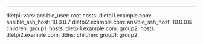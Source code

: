---
dietpi:
  vars:
    ansible_user: root
  hosts:
    dietpi1.example.com:
      ansible_ssh_host: 10.0.0.7
    dietpi2.example.com:
      ansible_ssh_host: 10.0.0.6
  children:
    group1:
      hosts:
        dietpi1.example.com:
    group2:
      hosts:
        dietpi2.example.com:
    ddns:
      children:
        group1:
        group2:
